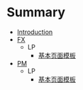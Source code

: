 # Summary

* [Introduction](README.md)
* [FX](fx)
   * LP
       * [基本页面模板](content/FX/fx_jiben_mo_ban_md.md)
* [PM](pm.md)
   * LP
       * [基本页面模板](pm_ji_ben_ye_mian_mo_ban.md)

